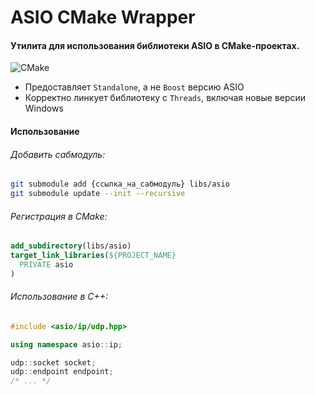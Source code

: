 # ASIO CMake Wrapper
#### Утилита для использования библиотеки ASIO в CMake-проектах.
![CMake](https://img.shields.io/badge/CMake-%23008FBA.svg?style=for-the-badge&logo=cmake&logoColor=white)
- Предоставляет `Standalone`, а не `Boost` версию ASIO
- Корректно линкует библиотеку с `Threads`, включая новые версии Windows

#### Использование
###### Добавить сабмодуль:
```bash
git submodule add {ссылка_на_сабмодуль} libs/asio
git submodule update --init --recursive
```
###### Регистрация в CMake:
```cmake
add_subdirectory(libs/asio)
target_link_libraries(${PROJECT_NAME} 
  PRIVATE asio
)
```
###### Использование в C++:
```cpp
#include <asio/ip/udp.hpp>

using namespace asio::ip;

udp::socket socket;
udp::endpoint endpoint;
/* ... */
```